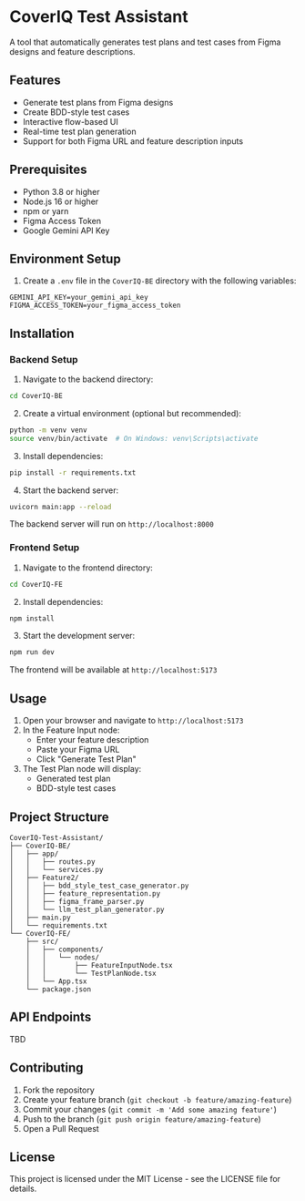 # CoverIQ Test Assistant

A tool that automatically generates test plans and test cases from Figma designs and feature descriptions.

## Features

- Generate test plans from Figma designs
- Create BDD-style test cases
- Interactive flow-based UI
- Real-time test plan generation
- Support for both Figma URL and feature description inputs

## Prerequisites

- Python 3.8 or higher
- Node.js 16 or higher
- npm or yarn
- Figma Access Token
- Google Gemini API Key

## Environment Setup

1. Create a `.env` file in the `CoverIQ-BE` directory with the following variables:
```env
GEMINI_API_KEY=your_gemini_api_key
FIGMA_ACCESS_TOKEN=your_figma_access_token
```

## Installation

### Backend Setup

1. Navigate to the backend directory:
```bash
cd CoverIQ-BE
```

2. Create a virtual environment (optional but recommended):
```bash
python -m venv venv
source venv/bin/activate  # On Windows: venv\Scripts\activate
```

3. Install dependencies:
```bash
pip install -r requirements.txt
```

4. Start the backend server:
```bash
uvicorn main:app --reload
```

The backend server will run on `http://localhost:8000`

### Frontend Setup

1. Navigate to the frontend directory:
```bash
cd CoverIQ-FE
```

2. Install dependencies:
```bash
npm install
```

3. Start the development server:
```bash
npm run dev
```

The frontend will be available at `http://localhost:5173`

## Usage

1. Open your browser and navigate to `http://localhost:5173`
2. In the Feature Input node:
   - Enter your feature description
   - Paste your Figma URL
   - Click "Generate Test Plan"
3. The Test Plan node will display:
   - Generated test plan
   - BDD-style test cases

## Project Structure

```
CoverIQ-Test-Assistant/
├── CoverIQ-BE/
│   ├── app/
│   │   ├── routes.py
│   │   └── services.py
│   ├── Feature2/
│   │   ├── bdd_style_test_case_generator.py
│   │   ├── feature_representation.py
│   │   ├── figma_frame_parser.py
│   │   └── llm_test_plan_generator.py
│   ├── main.py
│   └── requirements.txt
└── CoverIQ-FE/
    ├── src/
    │   ├── components/
    │   │   └── nodes/
    │   │       ├── FeatureInputNode.tsx
    │   │       └── TestPlanNode.tsx
    │   └── App.tsx
    └── package.json
```

## API Endpoints

TBD

## Contributing

1. Fork the repository
2. Create your feature branch (`git checkout -b feature/amazing-feature`)
3. Commit your changes (`git commit -m 'Add some amazing feature'`)
4. Push to the branch (`git push origin feature/amazing-feature`)
5. Open a Pull Request

## License

This project is licensed under the MIT License - see the LICENSE file for details.